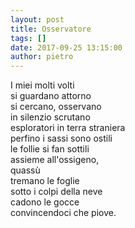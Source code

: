 ```yaml
---
layout: post
title: Osservatore
tags: []
date: 2017-09-25 13:15:00
author: pietro
---
```

I miei molti volti<br/>si guardano attorno<br/>si cercano, osservano<br/>in silenzio scrutano<br/>esploratori in terra straniera<br/>perfino i sassi sono ostili<br/>le follie si fan sottili<br/>assieme all'ossigeno,<br/>quassù<br/>tremano le foglie<br/>sotto i colpi della neve<br/>cadono le gocce<br/>convincendoci che piove.
